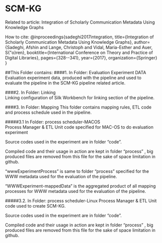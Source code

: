 # SCM-KG
Related to article:
Integration of Scholarly Communication Metadata Using Knowledge Graphs

How to cite:
@inproceedings{sadeghi2017integration,
  title={Integration of Scholarly Communication Metadata Using Knowledge Graphs},
  author={Sadeghi, Afshin and Lange, Christoph and Vidal, Maria-Esther and Auer, S{\"o}ren},
  booktitle={International Conference on Theory and Practice of Digital Libraries},
  pages={328--341},
  year={2017},
  organization={Springer}
}

##This Folder contains:
####1.  In Folder:  Evaluation Experiment DATA
Evaluation experiment data, produced with the pipeline and used to evaluate the pipeline in the SCM-KG pipeline related article.  

####2. In Folder: Linking  
Linking configuration of Silk Workbench for linking section of the pipeline.  


####3. In Folder: Mapping
This folder contains mapping rules, ETL code and process schedule used in the pipeline. 

#####3.1 In Folder: process scheduler-MACOS  
Process Manager & ETL Unit code specified for MAC-OS to do evaluation experiment  

Source codes used in the experiment are in folder “code”.  

Compiled code and their usage in action are kept in folder “process” , big produced files are removed from this file for the sake of space limitation in github.  

“wwwExperimentProcess” is same to folder “process” specified for the WWW metadata used for the evaluation of the pipeline.  

“WWWExperiment-mappedData” is the aggregated product of all mapping processes for WWW metadata used for the evaluation of the pipeline.  

#####3.2. In Folder: process scheduler-Linux
Process Manager & ETL Unit code used to create SCM-KG.

Source codes used in the experiment are in folder “code”.    

Compiled code and their usage in action are kept in folder “process” , big produced files are removed from this file for the sake of space limitation in github.     
 